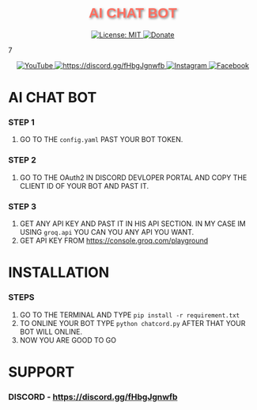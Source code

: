 <h1 align="center" style="font-family: Arial, sans-serif; color: #FF6F61; text-shadow: 2px 2px 4px rgba(0,0,0,0.5);">
  AI CHAT BOT
</h1>

<p align="center">
  <a href="https://opensource.org/licenses/MIT">
    <img src="https://img.shields.io/badge/License-MIT-blue?style=flat-square&logo=opensource"
      alt="License: MIT" />
  </a>

  <a href="">
    <img src="https://img.shields.io/badge/Donate-PayPal-0079C1?style=flat-square&logo=paypal"
      alt="Donate" />
  </a>
</p>7

<p align="center">
  <a href="">
    <img src="https://img.shields.io/badge/YouTube-Subscribe-red?style=flat-square&logo=youtube"
      alt="YouTube" />
  </a>

  <a href="">
    <img src="https://img.shields.io/badge/Discord-Join-blue?style=flat-square&logo=discord"
      alt="https://discord.gg/fHbgJgnwfb" />
  </a>

  <a href="">
    <img src="https://img.shields.io/badge/Instagram-Follow-E4405F?style=flat-square&logo=instagram"
      alt="Instagram" />
  </a>

  <a href="">
    <img src="https://img.shields.io/badge/Facebook-Follow-1877F2?style=flat-square&logo=facebook"
      alt="Facebook" />
  </a>
</p>

# AI CHAT BOT 

### STEP 1 
1. GO TO THE `config.yaml` PAST YOUR BOT TOKEN.

### STEP 2 
1. GO TO THE OAuth2 IN DISCORD DEVLOPER PORTAL AND COPY THE CLIENT ID OF YOUR BOT AND PAST IT.

### STEP 3 
1. GET ANY API KEY AND PAST IT IN HIS API SECTION. IN MY CASE IM USING `groq.api` YOU CAN YOU ANY API YOU WANT.
2. GET API KEY FROM https://console.groq.com/playground

# INSTALLATION 

### STEPS
1. GO TO THE TERMINAL AND TYPE ```pip install -r requirement.txt```
2. TO ONLINE YOUR BOT TYPE ```python chatcord.py``` AFTER THAT YOUR BOT WILL ONLINE.
3. NOW YOU ARE GOOD TO GO 

# SUPPORT

### DISCORD - https://discord.gg/fHbgJgnwfb
